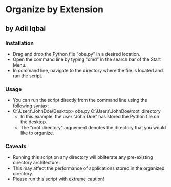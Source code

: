 # Organize by Extension 
## by Adil Iqbal
### Installation
* Drag and drop the Python file "obe.py" in a desired location.
* Open the command line by typing "cmd" in the search bar of the Start Menu.
* In command line, navigate to the directory where the file is located and run the script.
### Usage
* You can run the script directly from the command line using the following syntax:
* C:\Users\JohnDoe\Desktop> obe.py C:\Users\JohnDoe\root_directory
    * In this example, the user "John Doe" has stored the Python file on the desktop.
    * The "root directory" arguement denotes the directory that you would like to organize.
### Caveats
* Running this script on any directory will obliterate any pre-existing directory architecture.
* This may affect the performance of applications stored in the organized directory.
* Please run this script with extreme caution! 

